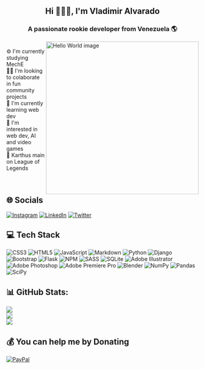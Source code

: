 <h2 align="center">Hi 🙋🏻‍♂️, I'm Vladimir Alvarado</h2>
<h3 align="center">A passionate rookie developer from Venezuela 🌎</h3>
<img align="right" alt="Hello World image" width="400px" src="https://th.bing.com/th/id/R.62c51b5838f3109aa3dbb05285e683b1?rik=%2bFMERgh8Uzdhmg&pid=ImgRaw&r=0">
<br>
⚙️ I'm currently studying MechE<br>🙌🏼 I'm looking to colaborate in fun community projects<br>🐍 I'm currently learning web dev<br>👀 I'm interested in web dev, AI and video games <br> 🔮 Karthus main on League of Legends
<br><br><br>

## 🌐 Socials
[![Instagram](https://img.shields.io/badge/Instagram-%23E4405F.svg?logo=Instagram&logoColor=white)](https://instagram.com/vladialv) [![LinkedIn](https://img.shields.io/badge/LinkedIn-%230077B5.svg?logo=linkedin&logoColor=white)](https://linkedin.com/in/vladimir-alvarado) [![Twitter](https://img.shields.io/badge/Twitter-%231DA1F2.svg?logo=Twitter&logoColor=white)](https://twitter.com/vladialv) 

## 💻 Tech Stack
![CSS3](https://img.shields.io/badge/css3-%231572B6.svg?style=flat-square&logo=css3&logoColor=white) ![HTML5](https://img.shields.io/badge/html5-%23E34F26.svg?style=flat-square&logo=html5&logoColor=white) ![JavaScript](https://img.shields.io/badge/javascript-%23323330.svg?style=flat-square&logo=javascript&logoColor=%23F7DF1E) ![Markdown](https://img.shields.io/badge/markdown-%23000000.svg?style=flat-square&logo=markdown&logoColor=white) ![Python](https://img.shields.io/badge/python-3670A0?style=flat-square&logo=python&logoColor=ffdd54) ![Django](https://img.shields.io/badge/django-%23092E20.svg?style=flat-square&logo=django&logoColor=white) ![Bootstrap](https://img.shields.io/badge/bootstrap-%23563D7C.svg?style=flat-square&logo=bootstrap&logoColor=white) ![Flask](https://img.shields.io/badge/flask-%23000.svg?style=flat-square&logo=flask&logoColor=white) ![NPM](https://img.shields.io/badge/NPM-%23000000.svg?style=flat-square&logo=npm&logoColor=white) ![SASS](https://img.shields.io/badge/SASS-hotpink.svg?style=flat-square&logo=SASS&logoColor=white) ![SQLite](https://img.shields.io/badge/sqlite-%2307405e.svg?style=flat-square&logo=sqlite&logoColor=white) ![Adobe Illustrator](https://img.shields.io/badge/adobeillustrator-%23FF9A00.svg?style=flat-square&logo=adobeillustrator&logoColor=white) ![Adobe Photoshop](https://img.shields.io/badge/adobephotoshop-%2331A8FF.svg?style=flat-square&logo=adobephotoshop&logoColor=white) ![Adobe Premiere Pro](https://img.shields.io/badge/Adobe%20Premiere%20Pro-9999FF.svg?style=flat-square&logo=Adobe%20Premiere%20Pro&logoColor=white) ![Blender](https://img.shields.io/badge/blender-%23F5792A.svg?style=flat-square&logo=blender&logoColor=white) ![NumPy](https://img.shields.io/badge/numpy-%23013243.svg?style=flat-square&logo=numpy&logoColor=white) ![Pandas](https://img.shields.io/badge/pandas-%23150458.svg?style=flat-square&logo=pandas&logoColor=white) ![SciPy](https://img.shields.io/badge/SciPy-%230C55A5.svg?style=flat-square&logo=scipy&logoColor=%white)

## 📊 GitHub Stats:
![](https://github-readme-stats.vercel.app/api?username=vladialv&theme=dark&hide_border=false&include_all_commits=false&count_private=false)<br/>
![](https://github-readme-streak-stats.herokuapp.com/?user=vladialv&theme=dark&hide_border=false)<br/>
![](https://github-readme-stats.vercel.app/api/top-langs/?username=vladialv&theme=dark&hide_border=false&include_all_commits=false&count_private=false&layout=compact)

## 💰 You can help me by Donating
[![PayPal](https://img.shields.io/badge/PayPal-00457C?style=for-the-badge&logo=paypal&logoColor=white)](https://paypal.me/vladiealv) 
